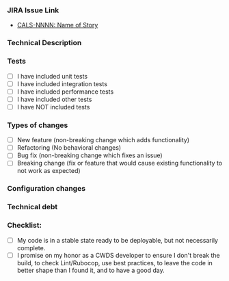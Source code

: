 ### JIRA Issue Link
- [CALS-NNNN: Name of Story](https://osi-cwds.atlassian.net/browse/CALS-NNNN)

### Technical Description
<!--- Provide a technical description with context for those that don't know what this pull request is about.-->

### Tests
- [ ] I have included unit tests 
- [ ] I have included integration tests 
- [ ] I have included performance tests 
- [ ] I have included other tests 
- [ ] I have NOT included tests 
<!--- Please indicate why tests were not added.-->

### Types of changes
<!--- What types of changes does your code introduce? Put an `x` in all the boxes that apply:-->
- [ ] New feature (non-breaking change which adds functionality)
- [ ] Refactoring (No behavioral changes)
- [ ] Bug fix (non-breaking change which fixes an issue)
- [ ] Breaking change (fix or feature that would cause existing functionality to not work as expected)

### Configuration changes
<!--- Please list all new configuration parameters introduced by this pull request and describe meaning.-->
<!--- Describe impact on automated deployment if any. Put N/A if not applicable.-->

### Technical debt
<!--- If this pull request introduces some technical debt, please describe details and reference JIRA issues created to address this technical debt. Put N/A if not applicable.-->

### Checklist:
<!--- Go over all the following points, and put an `x` in all the boxes that apply.-->
<!--- If you're unsure about any of these, don't hesitate to ask.-->
- [ ] My code is in a stable state ready to be deployable, but not necessarily complete.
- [ ] I promise on my honor as a CWDS developer to ensure I don't break the build, to check Lint/Rubocop, use best practices, to leave the code in better shape than I found it, and to have a good day.
